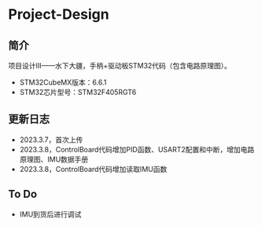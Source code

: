 # Project-Design

## 简介

项目设计III——水下大疆，手柄+驱动板STM32代码（包含电路原理图）。

- STM32CubeMX版本：6.6.1
- STM32芯片型号：STM32F405RGT6

## 更新日志

- 2023.3.7，首次上传
- 2023.3.8，ControlBoard代码增加PID函数、USART2配置和中断，增加电路原理图、IMU数据手册
- 2023.3.8，ControlBoard代码增加读取IMU函数

## To Do
- IMU到货后进行调试
